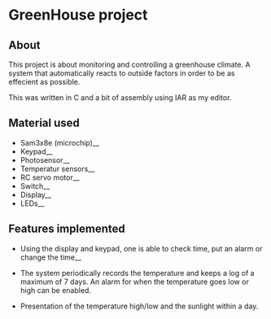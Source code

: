 # GreenHouse project

## About
This project is about monitoring and controlling a greenhouse climate. A system that automatically reacts to outside factors in order to be as effecient as possible.

This was written in C and a bit of assembly using IAR as my editor.

## Material used
- Sam3x8e (microchip)__
- Keypad__
- Photosensor__
- Temperatur sensors__
- RC servo motor__
- Switch__
- Display__
- LEDs__

## Features implemented

- Using the display and keypad, one is able to check time, put an alarm or change the time__

- The system periodically records the temperature and keeps a log of a maximum of 7 days. An alarm for when the temperature goes low or high can be enabled.

- Presentation of the temperature high/low and the sunlight within a day.
